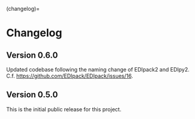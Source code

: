 (changelog)=

# Changelog

## Version 0.6.0

Updated codebase following the naming change of EDIpack2 and EDIpy2.
C.f. https://github.com/EDIpack/EDIpack/issues/16.

## Version 0.5.0

This is the initial public release for this project.
